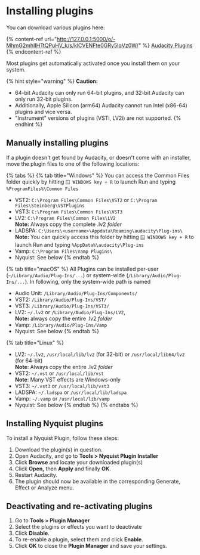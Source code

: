 # Installing plugins

You can download various plugins here:

{% content-ref url="http://127.0.0.1:5000/o/-MhmG2mhIIHTtQPuHV_k/s/klCVENFte0GRy5IqVz0W/" %}
[Audacity Plugins](http://127.0.0.1:5000/o/-MhmG2mhIIHTtQPuHV\_k/s/klCVENFte0GRy5IqVz0W/)
{% endcontent-ref %}

Most plugins get automatically activated once you install them on your system.

{% hint style="warning" %}
**Caution:**

* 64-bit Audacity can only run 64-bit plugins, and 32-bit Audacity can only run 32-bit plugins.
* Additionally, Apple Silicon (arm64) Audacity cannot run Intel (x86-64) plugins and vice versa.
* "Instrument" versions of plugins (VSTi, LV2i) are not supported.
{% endhint %}

## Manually installing plugins

If a plugin doesn't get found by Audacity, or doesn't come with an installer, move the plugin files to one of the following locations:

{% tabs %}
{% tab title="Windows" %}
You can access the Common Files folder quickly by hitting `🪟 WINDOWS key + R` to launch Run and typing `%ProgramFiles%\Common Files`

* VST2: `C:\Program Files\Common Files\VST2` or `C:\Program Files\Steinberg\VSTPlugins`
* VST3: `C:\Program Files\Common Files\VST3`
* LV2: `C:\Program Files\Common Files\LV2`\
  **Note:** Always copy the complete .lv2 _folder_
* LADSPA: `C:\Users\<username>\Appdata\Roaming\audacity\Plug-ins\` **Note:** You can quickly access this folder by hitting `🪟 WINDOWS key + R` to launch Run and typing `%AppData%\audacity\Plug-ins`
* Vamp: `C:\Program Files\Vamp Plugins\`
* Nyquist: See below
{% endtab %}

{% tab title="macOS" %}
All Plugins can be installed per-user (`~/Library/Audio/Plug-Ins/...`) or system-wide (`/Library/Audio/Plug-Ins/...`). In following, only the system-wide path is named

* Audio Unit: `/Library/Audio/Plug-Ins/Components/`
* VST2: `/Library/Audio/Plug-Ins/VST/`
* VST3: `/Library/Audio/Plug-Ins/VST3/`
* LV2: `~/.lv2` or `/Library/Audio/Plug-Ins/LV2`,\
  **Note:** always copy the entire .lv2 _folder_
* Vamp: `/Library/Audio/Plug-Ins/Vamp`
* Nyquist: See below
{% endtab %}

{% tab title="Linux" %}
* LV2: `~/.lv2`, `/usr/local/lib/lv2` (for 32-bit) or `/usr/local/lib64/lv2` (for 64-bit)\
  **Note**: Always copy the entire .lv2 _folder_
* VST2: `~/.vst` or `/usr/local/lib/vst`\
  **Note**: Many VST effects are Windows-only
* VST3: `~/.vst3` or `/usr/local/lib/vst3`
* LADSPA: `~/.ladspa` or `/usr/local/lib/ladspa`
* Vamp: `~/.vamp` or `/usr/local/lib/vamp`
* Nyquist: See below
{% endtab %}
{% endtabs %}

## Installing Nyquist plugins

To install a Nyquist Plugin, follow these steps:

1. Download the plugin(s) in question.
2. Open Audacity, and go to **Tools > Nyquist Plugin Installer**
3. Click **Browse** and locate your downloaded plugin(s)
4. Click **Open,** then **Apply** and finally **OK**.
5. Restart Audacity.
6. The plugin should now be available in the corresponding Generate, Effect or Analyze menu.

## Deactivating and re-activating plugins

1. Go to **Tools > Plugin Manager**
2. Select the plugins or effects you want to deactivate
3. Click **Disable**.
4. To re-enable a plugin, select them and click **Enable**.
5. Click **OK** to close the **Plugin Manager** and save your settings.
